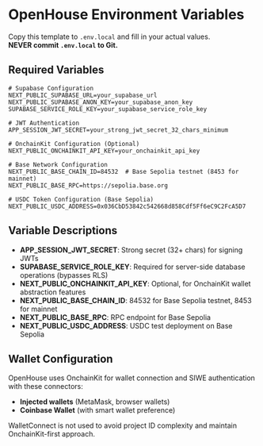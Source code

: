# OpenHouse Environment Variables

Copy this template to `.env.local` and fill in your actual values.  
**NEVER commit `.env.local` to Git.**

## Required Variables

```env
# Supabase Configuration
NEXT_PUBLIC_SUPABASE_URL=your_supabase_url
NEXT_PUBLIC_SUPABASE_ANON_KEY=your_supabase_anon_key
SUPABASE_SERVICE_ROLE_KEY=your_supabase_service_role_key

# JWT Authentication
APP_SESSION_JWT_SECRET=your_strong_jwt_secret_32_chars_minimum

# OnchainKit Configuration (Optional)
NEXT_PUBLIC_ONCHAINKIT_API_KEY=your_onchainkit_api_key

# Base Network Configuration
NEXT_PUBLIC_BASE_CHAIN_ID=84532  # Base Sepolia testnet (8453 for mainnet)
NEXT_PUBLIC_BASE_RPC=https://sepolia.base.org

# USDC Token Configuration (Base Sepolia)
NEXT_PUBLIC_USDC_ADDRESS=0x036CbD53842c542668d858Cdf5Ff6eC9C2FcA5D7
```

## Variable Descriptions

- **APP_SESSION_JWT_SECRET**: Strong secret (32+ chars) for signing JWTs
- **SUPABASE_SERVICE_ROLE_KEY**: Required for server-side database operations (bypasses RLS)
- **NEXT_PUBLIC_ONCHAINKIT_API_KEY**: Optional, for OnchainKit wallet abstraction features
- **NEXT_PUBLIC_BASE_CHAIN_ID**: 84532 for Base Sepolia testnet, 8453 for mainnet
- **NEXT_PUBLIC_BASE_RPC**: RPC endpoint for Base Sepolia
- **NEXT_PUBLIC_USDC_ADDRESS**: USDC test deployment on Base Sepolia

## Wallet Configuration

OpenHouse uses OnchainKit for wallet connection and SIWE authentication with these connectors:
- **Injected wallets** (MetaMask, browser wallets)  
- **Coinbase Wallet** (with smart wallet preference)

WalletConnect is not used to avoid project ID complexity and maintain OnchainKit-first approach. 